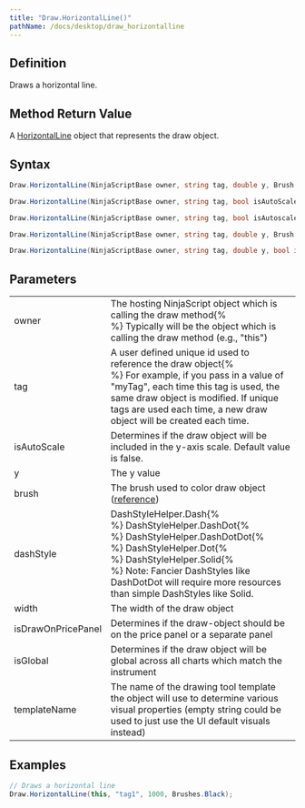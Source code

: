 ```yaml
---
title: "Draw.HorizontalLine()"
pathName: /docs/desktop/draw_horizontalline
---
```


## Definition

Draws a horizontal line.

## Method Return Value

A [HorizontalLine](/docs/desktop/horizontalline) object that represents the draw object.

## Syntax

```csharp
Draw.HorizontalLine(NinjaScriptBase owner, string tag, double y, Brush brush)  
```

```csharp
Draw.HorizontalLine(NinjaScriptBase owner, string tag, bool isAutoScale, double y, Brush brush, DashStyleHelper dashStyle, int width)  
```

```csharp
Draw.HorizontalLine(NinjaScriptBase owner, string tag, bool isAutoscale, double y, Brush brush, bool drawOnPricePanel)  
```

```csharp
Draw.HorizontalLine(NinjaScriptBase owner, string tag, double y, Brush brush, DashStyleHelper dashStyle, int width, bool drawOnPricePanel)  
```

```csharp
Draw.HorizontalLine(NinjaScriptBase owner, string tag, double y, bool isGlobal, string templateName)  
```

## Parameters

|  |  |
| --- | --- |
| owner | The hosting NinjaScript object which is calling the draw method{% <br> %} Typically will be the object which is calling the draw method (e.g., "this") |
| tag | A user defined unique id used to reference the draw object{% <br> %} For example, if you pass in a value of "myTag", each time this tag is used, the same draw object is modified. If unique tags are used each time, a new draw object will be created each time. |
| isAutoScale | Determines if the draw object will be included in the y-axis scale. Default value is false. |
| y | The y value |
| brush | The brush used to color draw object ([reference](https://msdn.microsoft.com/en-us/library/system.windows.media.brushes%28v=vs.110%29.aspx)) |
| dashStyle | DashStyleHelper.Dash{% <br> %} DashStyleHelper.DashDot{% <br> %} DashStyleHelper.DashDotDot{% <br> %} DashStyleHelper.Dot{% <br> %} DashStyleHelper.Solid{% <br> %} Note: Fancier DashStyles like DashDotDot will require more resources than simple DashStyles like Solid. |
| width | The width of the draw object |
| isDrawOnPricePanel | Determines if the draw-object should be on the price panel or a separate panel |
| isGlobal | Determines if the draw object will be global across all charts which match the instrument |
| templateName | The name of the drawing tool template the object will use to determine various visual properties (empty string could be used to just use the UI default visuals instead) |

## Examples

```csharp
// Draws a horizontal line
Draw.HorizontalLine(this, "tag1", 1000, Brushes.Black);
```

